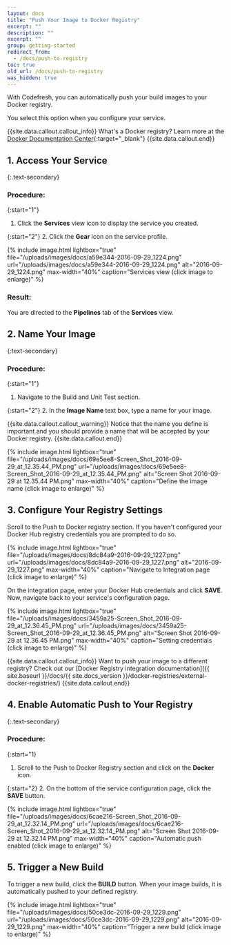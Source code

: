 ```yaml
---
layout: docs
title: "Push Your Image to Docker Registry"
excerpt: ""
description: ""
excerpt: ""
group: getting-started
redirect_from:
  - /docs/push-to-registry
toc: true
old_url: /docs/push-to-registry
was_hidden: true
---
```

With Codefresh, you can automatically push your build images to your Docker registry.

You select this option when you configure your service.

{{site.data.callout.callout_info}}
What's a Docker registry? Learn more at the [Docker Documentation Center](https://docs.docker.com/registry/){:target="_blank"} 
{{site.data.callout.end}}

## 1. Access Your Service

{:.text-secondary}
### **Procedure**:

{:start="1"}
1. Click the **Services** view icon to display the service you created.
 
{:start="2"}
2. Click the **Gear** icon on the service profile.

{% include image.html 
lightbox="true" 
file="/uploads/images/docs/a59e344-2016-09-29_1224.png" 
url="/uploads/images/docs/a59e344-2016-09-29_1224.png"
alt="2016-09-29_1224.png"
max-width="40%"
caption="Services view (click image to enlarge)" 
%}

### **Result**:
You are directed to the **Pipelines** tab of the **Services** view.

## 2. Name Your Image

{:text-secondary}
### **Procedure**:

{:start="1"}
1. Navigate to the Build and Unit Test section.

{:start="2"}
2. In the **Image Name** text box, type a name for your image.

{{site.data.callout.callout_warning}}
Notice that the name you define is important and you should provide a name that will be accepted by your Docker registry. 
{{site.data.callout.end}}

{% include image.html 
lightbox="true" 
file="/uploads/images/docs/69e5ee8-Screen_Shot_2016-09-29_at_12.35.44_PM.png" 
url="/uploads/images/docs/69e5ee8-Screen_Shot_2016-09-29_at_12.35.44_PM.png"
alt="Screen Shot 2016-09-29 at 12.35.44 PM.png"
max-width="40%"
caption="Define the image name (click image to enlarge)" 
%}

## 3. Configure Your Registry Settings
Scroll to the Push to Docker registry section.
If you haven't configured your Docker Hub registry credentials you are prompted to do so.

{% include image.html 
lightbox="true" 
file="/uploads/images/docs/8dc84a9-2016-09-29_1227.png" 
url="/uploads/images/docs/8dc84a9-2016-09-29_1227.png"
alt="2016-09-29_1227.png"
max-width="40%"
caption="Navigate to Integration page (click image to enlarge)" 
%}

On the integration page, enter your Docker Hub credentials and click **SAVE**.
Now, navigate back to your service's configuration page.

{% include image.html 
lightbox="true" 
file="/uploads/images/docs/3459a25-Screen_Shot_2016-09-29_at_12.36.45_PM.png" 
url="/uploads/images/docs/3459a25-Screen_Shot_2016-09-29_at_12.36.45_PM.png"
alt="Screen Shot 2016-09-29 at 12.36.45 PM.png"
max-width="40%"
caption="Setting credentials (click image to enlarge)" 
%}

{{site.data.callout.callout_info}}
Want to push your image to a different registry? Check out our [Docker Registry integration documentation]({{ site.baseurl }}/docs/{{ site.docs_version }}/docker-registries/external-docker-registries/) 
{{site.data.callout.end}}

## 4. Enable Automatic Push to Your Registry

{:.text-secondary}
### **Procedure**:

{:start="1}
1. Scroll to the Push to Docker Registry section and click on the **Docker** icon.

{:start="2}
2. On the bottom of the service configuration page, click the **SAVE** button.

{% include image.html 
lightbox="true" 
file="/uploads/images/docs/6cae216-Screen_Shot_2016-09-29_at_12.32.14_PM.png" 
url="/uploads/images/docs/6cae216-Screen_Shot_2016-09-29_at_12.32.14_PM.png"
alt="Screen Shot 2016-09-29 at 12.32.14 PM.png"
max-width="40%"
caption="Automatic push enabled (click image to enlarge)" 
%}

## 5. Trigger a New Build
To trigger a new build, click the **BUILD** button.
When your image builds, it is automatically pushed to your defined registry.

{% include image.html 
lightbox="true" 
file="/uploads/images/docs/50ce3dc-2016-09-29_1229.png" 
url="/uploads/images/docs/50ce3dc-2016-09-29_1229.png"
alt="2016-09-29_1229.png"
max-width="40%"
caption="Trigger a new build (click image to enlarge)" 
%}
